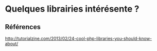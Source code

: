 # Quelques librairies intérésente ?

## Références

http://tutorialzine.com/2013/02/24-cool-php-libraries-you-should-know-about/